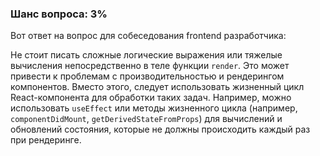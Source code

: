 ### Шанс вопроса: 3%

Вот ответ на вопрос для собеседования frontend разработчика:

Не стоит писать сложные логические выражения или тяжелые вычисления непосредственно в теле функции `render`. Это может привести к проблемам с производительностью и рендерингом компонентов. Вместо этого, следует использовать жизненный цикл React-компонента для обработки таких задач. Например, можно использовать `useEffect` или методы жизненного цикла (например, `componentDidMount`, `getDerivedStateFromProps`) для вычислений и обновлений состояния, которые не должны происходить каждый раз при рендеринге.